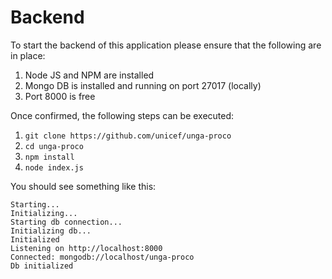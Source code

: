 # Backend

To start the backend of this application please ensure that the following are in place:

1. Node JS and NPM are installed
2. Mongo DB is installed and running on port 27017 (locally)
3. Port 8000 is free

Once confirmed, the following steps can be executed:

1. `git clone https://github.com/unicef/unga-proco`
2. `cd unga-proco`
3. `npm install`
4. `node index.js`

You should see something like this:

```
Starting...
Initializing...
Starting db connection...
Initializing db...
Initialized
Listening on http://localhost:8000
Connected: mongodb://localhost/unga-proco
Db initialized
```
